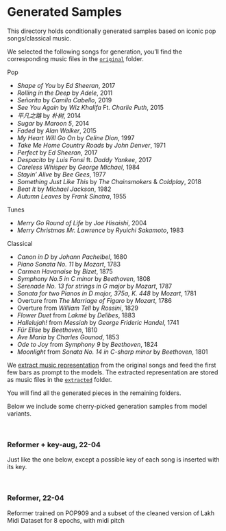 # Generated Samples

This directory holds conditionally generated samples based on iconic pop songs/classical music. 



We selected the following songs for generation, you’ll find the corresponding music files in the [`original`](https://github.com/StefanHeng/Symbolic-Music-Generation/blob/master/generated-samples/original) folder. 

Pop 

- *Shape of You* by *Ed Sheeran*, 2017 
- *Rolling in the Deep* by *Adele*, 2011
- *Señorita* by *Camila Cabello*, 2019
- *See You Again* by *Wiz Khalifa* Ft. *Charlie Puth*, 2015
- *平凡之路* by *朴树*, 2014 
- *Sugar* by *Maroon 5*, 2014
- *Faded* by *Alan Walker*, 2015
- *My Heart Will Go On* by *Celine Dion*, 1997
- *Take Me Home Country Roads* by *John Denver*, 1971 
- *Perfect* by *Ed Sheeran*, 2017 
- *Despacito* by *Luis Fonsi* ft. *Daddy Yankee*, 2017 
- *Careless Whisper* by *George Michael*, 1984 
- *Stayin’ Alive* by *Bee Gees*, 1977 
- *Something Just Like This* by *The Chainsmokers* & *Coldplay*, 2018 
- *Beat It* by *Michael Jackson*, 1982
- *Autumn Leaves* by *Frank Sinatra*, 1955



Tunes 

- *Merry Go Round of Life* by *Joe Hisaishi*, 2004  
- *Merry Christmas Mr. Lawrence* by *Ryuichi Sakamoto*, 1983 



Classical 

- *Canon in D* by *Johann Pachelbel*, 1680   
- *Piano Sonata No. 11* by *Mozart*, 1783 
- *Carmen Havanaise* by *Bizet*, 1875 
- *Symphony No.5 in C minor* by *Beethoven*, 1808 
- *Serenade No. 13 for strings in G major* by *Mozart*, 1787
- *Sonata for two Pianos in D major, 375a, K. 448* by *Mozart*, 1781
- Overture from *The Marriage of Figaro* by *Mozart*, 1786
- Overture from *William Tell* by *Rossini*, 1829
- *Flower Duet* from *Lakmé* by *Delibes*, 1883
- *Hallelujah!* from *Messiah* by *George Frideric Handel*, 1741 
- *Für Elise* by *Beethoven*, 1810
- *Ave Maria* by *Charles Gounod*, 1853 
- *Ode to Joy* from *Symphony 9* by *Beethoven*, 1824
- *Moonlight* from *Sonata No. 14 in C-sharp minor* by *Beethoven*, 1801



We [extract music representation](https://github.com/StefanHeng/Symbolic-Music-Generation/tree/master/musicnlp/preprocess/music_extractor.py) from the original songs and feed the first few bars as prompt to the models. The extracted representation are stored as music files in the [`extracted`](https://github.com/StefanHeng/Symbolic-Music-Generation/tree/master/generated-samples/extracted) folder. 



You will find all the generated pieces in the remaining folders. 



Below we include some cherry-picked generation samples from model variants. 





<br>





### Reformer + key-aug, 22-04

Just like the one below, except a possible key of each song is inserted with its key. 





<br>





### Reformer, 22-04

Reformer trained on POP909 and a subset of the cleaned version of Lakh Midi Dataset for 8 epochs, with midi pitch 





<br>

